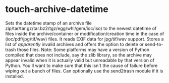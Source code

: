 touch-archive-datetime
======================

Sets the datetime stamp of an archive file zip/tar/tar.gz/tar.bz2/tgz/egg/whl/gem/ioc/iso) to the newest datetime of files inside the archive/container or modification/creation time in the case of (ioc/pdf/jpg/tif/wav) files. It reads EXIF data for jpg/tif/wav support. Stores a list of *apparently* invalid archives and offers the option to delete or send-to-trash those files. Note: Some platforms may have a version of Python compiled that does not include, say the zlib library, so the archive may appear invalid when it is actually valid but unreadable by that version of Python. You'll want to make sure that this isn't the cause of failure before wiping out a bunch of files. Can optionally use the send2trash module if it is installed.

